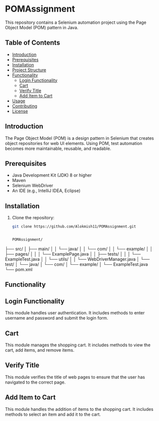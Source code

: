 # POMAssignment

This repository contains a Selenium automation project using the Page Object Model (POM) pattern in Java.

## Table of Contents
- [Introduction](#introduction)
- [Prerequisites](#prerequisites)
- [Installation](#installation)
- [Project Structure](#project-structure)
- [Functionality](#functionality)
  - [Login Functionality](#login-functionality)
  - [Cart](#cart)
  - [Verify Title](#verify-title)
  - [Add Item to Cart](#add-item-to-cart)
- [Usage](#usage)
- [Contributing](#contributing)
- [License](#license)

## Introduction
The Page Object Model (POM) is a design pattern in Selenium that creates object repositories for web UI elements. Using POM, test automation becomes more maintainable, reusable, and readable.

## Prerequisites
- Java Development Kit (JDK) 8 or higher
- Maven
- Selenium WebDriver
- An IDE (e.g., IntelliJ IDEA, Eclipse)

## Installation
1. Clone the repository:
   ```bash
   git clone https://github.com/Alokmish11/POMAssignment.git


   POMAssignment/
├── src/
│   ├── main/
│   │   └── java/
│   │       └── com/
│   │           └── example/
│   │               ├── pages/
│   │               │   └── ExamplePage.java
│   │               ├── tests/
│   │               │   └── ExampleTest.java
│   │               └── utils/
│   │                   └── WebDriverManager.java
│   └── test/
│       └── java/
│           └── com/
│               └── example/
│                   └── ExampleTest.java
└── pom.xml

## Functionality
## Login Functionality
This module handles user authentication. It includes methods to enter username and password and submit the login form.

## Cart
This module manages the shopping cart. It includes methods to view the cart, add items, and remove items.

## Verify Title
This module verifies the title of web pages to ensure that the user has navigated to the correct page.

## Add Item to Cart
This module handles the addition of items to the shopping cart. It includes methods to select an item and add it to the cart.

   
